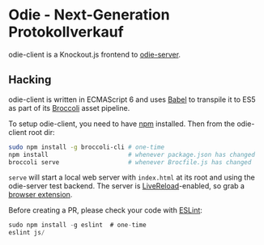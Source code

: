 # Odie - Next-Generation Protokollverkauf #

odie-client is a Knockout.js frontend to [odie-server](https://github.com/fsmi/odie-server).

## Hacking ##

odie-client is written in ECMAScript 6 and uses [Babel](https://babeljs.io/) to transpile it to ES5 as part of its [Broccoli](https://github.com/broccolijs/broccoli) asset pipeline.

To setup odie-client, you need to have [npm](https://npmjs.org/) installed. Then from the odie-client root dir:

```bash
sudo npm install -g broccoli-cli # one-time
npm install                      # whenever package.json has changed
broccoli serve                   # whenever Brocfile.js has changed
```

`serve` will start a local web server with `index.html` at its root and using the odie-server test backend. The server is [LiveReload](http://livereload.com)-enabled, so grab a [browser extension](http://feedback.livereload.com/knowledgebase/articles/86242-how-do-i-install-and-use-the-browser-extensions).

Before creating a PR, please check your code with [ESLint](http://eslint.org/):
```js
sudo npm install -g eslint  # one-time
eslint js/
```
